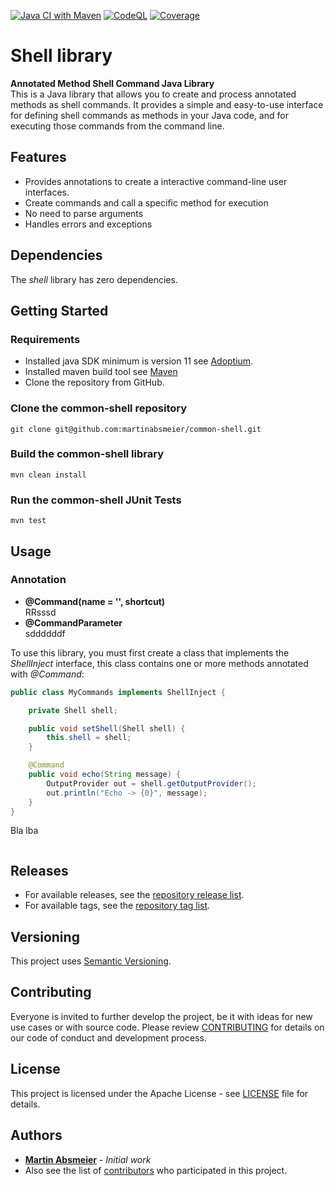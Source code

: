 [![Java CI with Maven](https://github.com/martinabsmeier/common-shell/actions/workflows/maven.yml/badge.svg)](https://github.com/martinabsmeier/common-shell/actions/workflows/maven.yml)
[![CodeQL](https://github.com/martinabsmeier/common-shell/actions/workflows/codeql.yml/badge.svg)](https://github.com/martinabsmeier/common-shell/actions/workflows/codeql.yml)
[![Coverage](https://github.com/martinabsmeier/common-shell/actions/workflows/coverage.yml/badge.svg)](https://github.com/martinabsmeier/common-shell/actions/workflows/coverage.yml)

# Shell library
**Annotated Method Shell Command Java Library**  
This is a Java library that allows you to create and process annotated methods as shell commands. It provides a simple 
and easy-to-use interface for defining shell commands as methods in your Java code, and for executing those commands from 
the command line.

## Features
* Provides annotations to create a interactive command-line user interfaces.
* Create commands and call a specific method for execution
* No need to parse arguments
* Handles errors and exceptions

## Dependencies
The *shell* library has zero dependencies.

## Getting Started
### Requirements
* Installed java SDK minimum is version 11 see [Adoptium](https://adoptium.net/de/).
* Installed maven build tool see [Maven](https://maven.apache.org)
* Clone the repository from GitHub.

### Clone the common-shell repository
```shell
git clone git@github.com:martinabsmeier/common-shell.git
```

### Build the common-shell library
```shell
mvn clean install
```

### Run the common-shell JUnit Tests
```shell
mvn test
```

## Usage

### Annotation
* **@Command(name = '', shortcut)**  
  RRsssd
* **@CommandParameter**  
  sddddddf

To use this library, you must first create a class that implements the *ShellInject* interface, this class contains one 
or more methods annotated with *@Command*:

```java
public class MyCommands implements ShellInject {

    private Shell shell;

    public void setShell(Shell shell) {
        this.shell = shell;
    }

    @Command
    public void echo(String message) {
        OutputProvider out = shell.getOutputProvider();
        out.println("Echo -> {0}", message);
    }
}
```
Bla lba


```java

```

## Releases
* For available releases, see the [repository release list](https://github.com/martinabsmeier/common-shell/releases).
* For available tags, see the [repository tag list](https://github.com/martinabsmeier/common-shell/tags).

## Versioning
This project uses [Semantic Versioning](http://semver.org/).

## Contributing
Everyone is invited to further develop the project, be it with ideas for new use cases or with source code.
Please review [CONTRIBUTING](CONTRIBUTING.md) for details on our code of conduct and development process.

## License
This project is licensed under the Apache License - see [LICENSE](LICENSE) file for details.

## Authors
* **[Martin Absmeier](https://github.com/martinabsmeier)** - *Initial work*
* Also see the list of [contributors](https://github.com/martinabsmeier/common-shell/contributors) who participated in this project.
